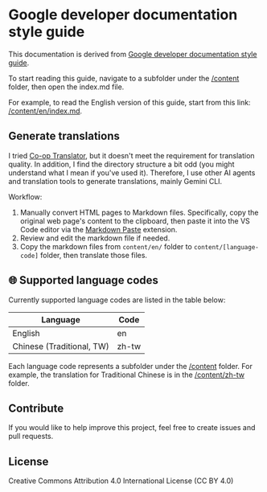 # Google developer documentation style guide

This documentation is derived from [Google developer documentation style guide](https://developers.google.com/style).

To start reading this guide, navigate to a subfolder under the [/content](content) folder, then open the index.md file.

For example, to read the English version of this guide, start from this link: [/content/en/index.md](content/en/index.md).

## Generate translations

I tried [Co-op Translator](https://github.com/Azure/co-op-translator), but it doesn't meet the requirement for translation quality. In addition, I find the directory structure a bit odd (you might understand what I mean if you've used it). Therefore, I use other AI agents and translation tools to generate translations, mainly Gemini CLI.

Workflow:

1. Manually convert HTML pages to Markdown files. Specifically, copy the original web page's content to the clipboard, then paste it into the VS Code editor via the [Markdown Paste](https://github.com/telesoho/vscode-markdown-paste-image) extension.
2. Review and edit the markdown file if needed.
3. Copy the markdown files from `content/en/` folder to `content/[language-code]` folder, then translate those files.

## 🌐 Supported language codes

Currently supported language codes are listed in the table below:

| Language | Code |
| ---------|------|
| English  | en |
| Chinese (Traditional, TW) | zh-tw |

Each language code represents a subfolder under the [/content](content) folder. For example, the translation for Traditional Chinese is in the [/content/zh-tw](content/zh-tw/) folder.

## Contribute

If you would like to help improve this project, feel free to create issues and pull requests.

## License

Creative Commons Attribution 4.0 International License (CC BY 4.0)
